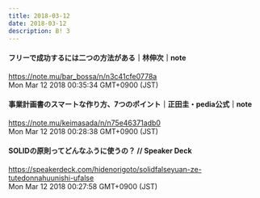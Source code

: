 ```yaml
---
title: 2018-03-12
date: 2018-03-12
description: B! 3
---
```


#### フリーで成功するには二つの方法がある｜林伸次｜note
https://note.mu/bar_bossa/n/n3c41cfe0778a<br>
Mon Mar 12 2018 00:35:34 GMT+0900 (JST)<br>


#### 事業計画書のスマートな作り方、7つのポイント｜正田圭・pedia公式｜note
https://note.mu/keimasada/n/n75e46371adb0<br>
Mon Mar 12 2018 00:28:38 GMT+0900 (JST)<br>


#### SOLIDの原則ってどんなふうに使うの？ // Speaker Deck
https://speakerdeck.com/hidenorigoto/solidfalseyuan-ze-tutedonnahuunishi-ufalse<br>
Mon Mar 12 2018 00:27:58 GMT+0900 (JST)<br>


